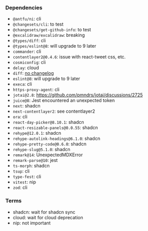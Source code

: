 ### Dependencies

- `@antfu/ni`: cli
- `@changesets/cli`: to test
- `@changesets/get-github-info`: to test
- `@excalidraw/excalidraw`: breaking
- `@types/diff`: cli
- `@types/eslint@8`: will upgrade to 9 later
- `commander`: cli
- `contentlayer2@0.4.6`: issue with react-tweet css, etc.
- `cosmiconfig`: cli
- `delay`: cloud
- `diff`: [no changelog](https://github.com/kpdecker/jsdiff/commits/master/)
- `eslint@8`: will upgrade to 9 later
- `execa`: cli
- `https-proxy-agent`: cli
- `jotai@2.8`: https://github.com/pmndrs/jotai/discussions/2725
- `juice@8`: Jest encountered an unexpected token
- `next`: shadcn
- `next-contentlayer2`: see contentlayer2
- `ora`: cli
- `react-day-picker@8.10.1`: shadcn
- `react-resizable-panels@0.0.55`: shadcn
- `rehype@12.0.1`: shadcn
- `rehype-autolink-headings@6.1.0`: shadcn
- `rehype-pretty-code@0.6.0`: shadcn
- `rehype-slug@5.1.0`: shadcn
- `remark@14`: UnexpectedMDXError
- `remark-parse@10`: jest
- `ts-morph`: shadcn
- `tsup`: cli
- `type-fest`: cli
- `vitest`: nip
- `zod`: cli

### Terms

- shadcn: wait for shadcn sync
- cloud: wait for cloud deprecation
- nip: not important
